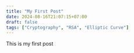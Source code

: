 ```yaml
---
title: "My First Post"
date: 2024-08-16T21:07:15+07:00
draft: false
tags: ["Cryptography", "RSA", "Elliptic Curve"]
---
```


This is my first post